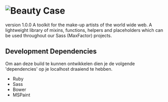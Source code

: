 # <img src="https://raw.githubusercontent.com/sky-radio-group/beauty-case/master/beauty-case.png?token=AGMSS7XNpBNvnTrRbxzgOJ2zMjYENmgtks5U8Ju8wA%3D%3D" alt="Beauty Case" title="Beauty Case">

version 1.0.0
A toolkit for the make-up artists of the world wide web. A lightweight library of mixins, functions, helpers and placeholders which can be used throughout our Sass (MaxFactor) projects.


## Development Dependencies

Om aan deze build te kunnen ontwikkelen dien je de volgende 'dependencies' op je localhost draaiend te hebben.

* Ruby
* Sass
* Bower
* MSPaint
